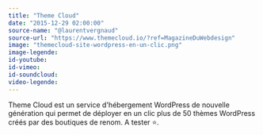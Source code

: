 ```yaml
---
title: "Theme Cloud"
date: "2015-12-29 02:00:00"
source-name: "@laurentvergnaud"
source-url: "https://www.themecloud.io/?ref=MagazineDuWebdesign"
image: "themecloud-site-wordpress-en-un-clic.png"
image-legende:
id-youtube:
id-vimeo:
id-soundcloud:
video-legende:
---
```

Theme Cloud est un service d'hébergement WordPress de nouvelle génération qui permet de déployer en un clic plus de 50 thèmes WordPress créés par des boutiques de renom. A tester ⭐.

